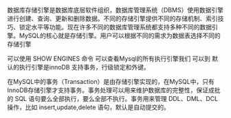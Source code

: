 数据库存储引擎是数据库底层软件组织，数据库管理系统（DBMS）使用数据引擎进行创建、查询、更新和删除数据。不同的存储引擎提供不同的存储机制、索引技巧、锁定水平等功能。现在许多不同的数据库管理系统都支持多种不同的数据引擎。MySQL的核心就是存储引擎。用户可以根据不同的需求为数据表选择不同的存储引擎

可以使用 SHOW ENGINES 命令 可以查看Mysql的所有执行引擎我们 可以到 默认的执行引擎是innoDB 支持事务，行级锁定和外键。

在MySQL中的事务（Transaction）是由存储引擎实现的，在MySQL中，只有InnoDB存储引擎才支持事务。事务处理可以用来维护数据库的完整性，保证成批的 SQL 语句要么全部执行，要么全部不执行。事务用来管理 DDL、DML、DCL 操作，比如 insert,update,delete 语句，默认是自动提交的。